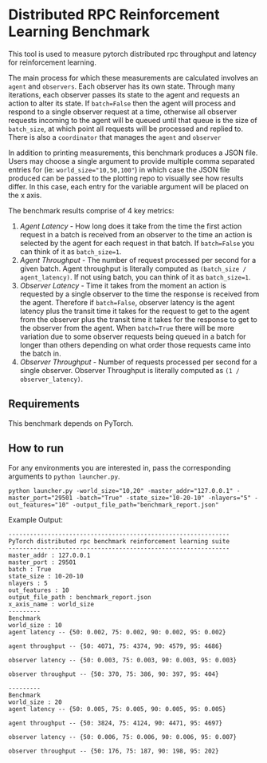# Distributed RPC Reinforcement Learning Benchmark

This tool is used to measure pytorch distributed rpc throughput and latency for reinforcement learning.

The main process for which these measurements are calculated involves an `agent` and `observers`.  Each observer has its own state.  Through many iterations, each observer passes its state to the agent and requests an action to alter its state. If `batch=False` then the agent will process and respond to a single observer request at a time, otherwise all observer requests incoming to the agent will be queued until that queue is the size of `batch_size`, at which point all requests will be processed and replied to.  There is also a `coordinator` that manages the `agent` and `observer`

In addition to printing measurements, this benchmark produces a JSON file.  Users may choose a single argument to provide multiple comma separated entries for (ie: `world_size="10,50,100"`) in which case the JSON file produced can be passed to the plotting repo to visually see how results differ.  In this case, each entry for the variable argument will be placed on the x axis.

The benchmark results comprise of 4 key metrics:
1. _Agent Latency_ - How long does it take from the time the first action request in a batch is received from an observer to the time an action is selected by the agent for each request in that batch.  If `batch=False` you can think of it as `batch_size=1`.
2. _Agent Throughput_ - The number of request processed per second for a given batch.  Agent throughput is literally computed as `(batch_size / agent_latency)`.  If not using batch, you can think of it as `batch_size=1`.
3. _Observer Latency_ - Time it takes from the moment an action is requested by a single observer to the time the response is received from the agent.  Therefore if `batch=False`, observer latency is the agent latency plus the transit time it takes for the request to get to the agent from the observer plus the transit time it takes for the response to get to the observer from the agent.  When `batch=True` there will be more variation due to some observer requests being queued in a batch for longer than others depending on what order those requests came into the batch in.
4. _Observer Throughput_ - Number of requests processed per second for a single observer.  Observer Throughput is literally computed as `(1 / observer_latency)`.  

## Requirements

This benchmark depends on PyTorch.

## How to run

For any environments you are interested in, pass the corresponding arguments to `python launcher.py`.

`python launcher.py -world_size="10,20" -master_addr="127.0.0.1" -master_port="29501 -batch="True" -state_size="10-20-10" -nlayers="5" -out_features="10" -output_file_path="benchmark_report.json"`

Example Output:

```
--------------------------------------------------------------
PyTorch distributed rpc benchmark reinforcement learning suite
--------------------------------------------------------------
master_addr : 127.0.0.1
master_port : 29501
batch : True
state_size : 10-20-10
nlayers : 5
out_features : 10
output_file_path : benchmark_report.json
x_axis_name : world_size
---------
Benchmark
world_size : 10
agent latency -- {50: 0.002, 75: 0.002, 90: 0.002, 95: 0.002}

agent throughput -- {50: 4071, 75: 4374, 90: 4579, 95: 4686}

observer latency -- {50: 0.003, 75: 0.003, 90: 0.003, 95: 0.003}

observer throughput -- {50: 370, 75: 386, 90: 397, 95: 404}

---------
Benchmark
world_size : 20
agent latency -- {50: 0.005, 75: 0.005, 90: 0.005, 95: 0.005}

agent throughput -- {50: 3824, 75: 4124, 90: 4471, 95: 4697}

observer latency -- {50: 0.006, 75: 0.006, 90: 0.006, 95: 0.007}

observer throughput -- {50: 176, 75: 187, 90: 198, 95: 202}

```
